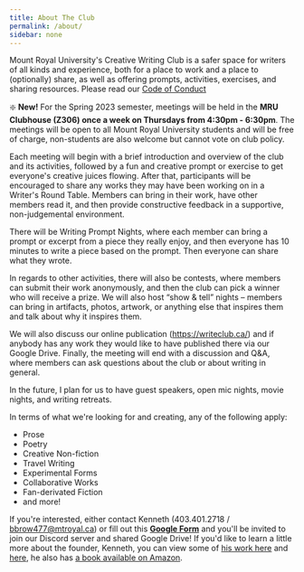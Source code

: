 ```yaml
---
title: About The Club
permalink: /about/
sidebar: none
---
```


Mount Royal University's Creative Writing Club is a safer space for writers of all kinds and experience, both for a place to work and a place to (optionally) share, as well as offering prompts, activities, exercises, and sharing resources. Please read our [Code of Conduct](/terms)

:sparkle: **New!** For the Spring 2023 semester, meetings will be held in the **MRU Clubhouse (Z306) once a week on Thursdays from 4:30pm - 6:30pm**. The meetings will be open to all Mount Royal University students and will be free of charge, non-students are also welcome but cannot vote on club policy.

Each meeting will begin with a brief introduction and overview of the club and its activities, followed by a fun and creative prompt or exercise to get everyone's creative juices flowing. After that, participants will be encouraged to share any works they may have been working on in a Writer's Round Table. Members can bring in their work, have other members read it, and then provide constructive feedback in a supportive, non-judgemental environment. 

There will be Writing Prompt Nights, where each member can bring a prompt or excerpt from a piece they really enjoy, and then everyone has 10 minutes to write a piece based on the prompt. Then everyone can share what they wrote.

In regards to other activities, there will also be contests, where members can submit their work anonymously, and then the club can pick a winner who will receive a prize. We will also host “show & tell” nights – members can bring in artifacts, photos, artwork, or anything else that inspires them and talk about why it inspires them.

We will also discuss our online publication (https://writeclub.ca/) and if anybody has any work they would like to have published there via our Google Drive. Finally, the meeting will end with a discussion and Q&A, where members can ask questions about the club or about writing in general.

In the future, I plan for us to have guest speakers, open mic nights, movie nights, and writing retreats.

In terms of what we're looking for and creating, any of the following apply:

- Prose
- Poetry
- Creative Non-fiction
- Travel Writing
- Experimental Forms
- Collaborative Works
- Fan-derivated Fiction
- and more!

If you're interested, either contact Kenneth (403.401.2718 / bbrow477@mtroyal.ca) or fill out this [**Google Form**](https://forms.gle/zxtW6GbomK14iWVD6) and you'll be invited to join our Discord server and shared Google Drive! If you'd like to learn a little more about the founder, Kenneth, you can view some of [his work here](https://bkpoetry.com) and [here](https://wandernotebook.com), he also has [a book available on Amazon](https://www.amazon.ca/DOGWOOD-VERSES-Chapbook-Selected-2011-2021/dp/B09KN7Y9K1/).
